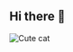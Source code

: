 ## Hi there 👋


![Cute cat](https://clips-media-assets2.twitch.tv/VXLknGOgUuvWaOuyR6QsMA/AT-cm%7CVXLknGOgUuvWaOuyR6QsMA-preview-480x272.jpg)
<!--
**samuel-satter/samuel-satter** is a ✨ _special_ ✨ repository because its `README.md` (this file) appears on your GitHub profile.

Here are some ideas to get you started:

- 🔭 I’m currently working on ...
- 🌱 I’m currently learning ...
- 👯 I’m looking to collaborate on ...
- 🤔 I’m looking for help with ...
- 💬 Ask me about ...
- 📫 How to reach me: ...
- 😄 Pronouns: ...
- ⚡ Fun fact: ...
-->
